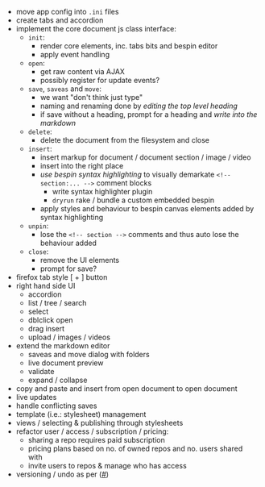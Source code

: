* move app config into `.ini` files
* create tabs and accordion
* implement the core document js class interface:
  * `init`: 
    * render core elements, inc. tabs bits and bespin editor
    * apply event handling
  * `open`:
    * get raw content via AJAX
    * possibly register for update events?
  * `save`, `saveas` and `move`:
    * we want "don't think just type"
    * naming and renaming done by *editing the top level heading*
    * if save without a heading, prompt for a heading and *write into the markdown*
  * `delete`:
    * delete the document from the filesystem and close
  * `insert`:
    * insert markup for document / document section / image / video
    * insert into the right place
    * *use bespin syntax highlighting* to visually demarkate `<!-- section:... -->` comment blocks
      * write syntax highlighter plugin
      * `dryrun` rake / bundle a custom embedded bespin
    * apply styles and behaviour to bespin canvas elements added by syntax highlighting
  * `unpin`: 
    * lose the `<!-- section -->` comments and thus auto lose the behaviour added
  * `close`:
    * remove the UI elements
    * prompt for save?
* firefox tab style [ + ] button
* right hand side UI
  * accordion
  * list / tree / search
  * select
  * dblclick open
  * drag insert
  * upload / images / videos
* extend the markdown editor
  * saveas and move dialog with folders
  * live document preview
  * validate
  * expand / collapse
* copy and paste and insert from open document to open document
* live updates
* handle conflicting saves
* template (i.e.: stylesheet) management
* views / selecting & publishing through stylesheets
* refactor user / access / subscription / pricing:
  * sharing a repo requires paid subscription
  * pricing plans based on no. of owned repos and no. users shared with
  * invite users to repos & manage who has access
* versioning / undo as per ([#][]) 

[#]: http://blog.couch.io/post/632718824/simple-document-versioning-with-couchdb

